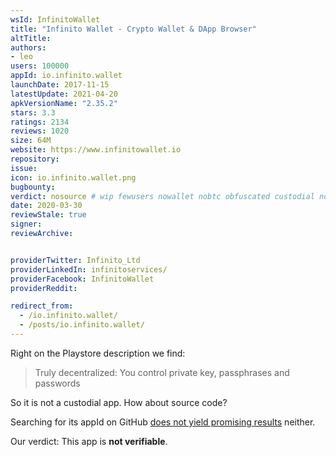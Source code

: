 ```yaml
---
wsId: InfinitoWallet
title: "Infinito Wallet - Crypto Wallet & DApp Browser"
altTitle: 
authors:
- leo
users: 100000
appId: io.infinito.wallet
launchDate: 2017-11-15
latestUpdate: 2021-04-20
apkVersionName: "2.35.2"
stars: 3.3
ratings: 2134
reviews: 1020
size: 64M
website: https://www.infinitowallet.io
repository: 
issue: 
icon: io.infinito.wallet.png
bugbounty: 
verdict: nosource # wip fewusers nowallet nobtc obfuscated custodial nosource nonverifiable reproducible bounty defunct
date: 2020-03-30
reviewStale: true
signer: 
reviewArchive:


providerTwitter: Infinito_Ltd
providerLinkedIn: infinitoservices/
providerFacebook: InfinitoWallet
providerReddit: 

redirect_from:
  - /io.infinito.wallet/
  - /posts/io.infinito.wallet/
---
```



Right on the Playstore description we find:

> Truly decentralized: You control private key, passphrases and passwords

So it is not a custodial app. How about source code?

Searching for its appId on GitHub
[does not yield promising results](https://github.com/search?q=%22io.infinito.wallet%22&type=Code)
neither.

Our verdict: This app is **not verifiable**.
